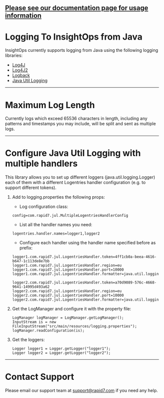 [Please see our documentation page for usage information](https://insightops.help.rapid7.com/v1.0/docs/libraries)
-------

Logging To InsightOps from Java
==============================

InsightOps currently supports logging from Java using the following logging libraries:

* [Log4J](https://insightops.help.rapid7.com/docs/log4j-log4j2)
* [Log4J2](https://insightops.help.rapid7.com/docs/log4j-log4j2)
* [Logback](https://insightops.help.rapid7.com/docs/logback)
* [Java Util Logging](https://insightops.help.rapid7.com/docs/java-util-logging)


-------

Maximum Log Length
==================

Currently logs which exceed 65536 characters in length, including any patterns and timestamps you may include, will be split and sent as multiple logs.

-------

Configure Java Util Logging with multiple handlers
==================
This library allows you to set up different loggers (java.util.logging.Logger) each of them with a different 
Logentries handler configuration (e.g. to support different tokens). 

1. Add to logging.properties the following props:
    - Log configuration class:
    ```
    config=com.rapid7.jul.MultipleLogentriesHandlerConfig
    ```

    - List all the handler names you need:
    ```
    logentries.handler.names=logger1,logger2
    ```

    - Configure each handler using the handler name specified before as prefix:

    ```
    logger1.com.rapid7.jul.LogentriesHandler.token=4ff1cb0a-beea-4616-b647-1c113de8e7bb
    logger1.com.rapid7.jul.LogentriesHandler.region=eu
    logger1.com.rapid7.jul.LogentriesHandler.port=10000
    logger1.com.rapid7.jul.LogentriesHandler.formatter=java.util.logging.SimpleFormatter
    
    logger2.com.rapid7.jul.LogentriesHandler.token=a70d9089-576c-4668-9641-14995d493a62
    logger2.com.rapid7.jul.LogentriesHandler.region=eu
    logger2.com.rapid7.jul.LogentriesHandler.port=10000
    logger2.com.rapid7.jul.LogentriesHandler.formatter=java.util.logging.SimpleFormatter
    ```

2. Get the LogManager and configure it with the property file:
    ```
    LogManager logManager = LogManager.getLogManager();
    InputStream is = new FileInputStream("src/main/resources/logging.properties");
    logManager.readConfiguration(is); 
    ```

3.  Get the loggers:
    ```
    Logger logger1 = Logger.getLogger("logger1");
    Logger logger2 = Logger.getLogger("logger2");
    ```
-------

Contact Support
===============

Please email our support team at support@rapid7.com if you need any help.
